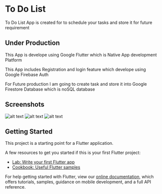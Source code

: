 # To Do List

To Do List App is created for to schedule your tasks and store it for future requirement  

## Under Production

This App is develope using Google Flutter which is Native App development Platform

This App includes Registration and login feature which develope using Google Firebase Auth

For Future production I am going to create task and store it into Google Firestore Database which is noSQL database

## Screenshots

![alt text](https://github.com/NayanPatil1998/To_Do_List_Appp/Screenshots/HomePage.png)
![alt text](https://github.com/NayanPatil1998/To_Do_List_Appp/Screenshots/SignIn.png)
![alt text](https://github.com/NayanPatil1998/To_Do_List_Appp/Screenshots/SignUp.png)

## Getting Started

This project is a starting point for a Flutter application.

A few resources to get you started if this is your first Flutter project:

- [Lab: Write your first Flutter app](https://flutter.dev/docs/get-started/codelab)
- [Cookbook: Useful Flutter samples](https://flutter.dev/docs/cookbook)

For help getting started with Flutter, view our
[online documentation](https://flutter.dev/docs), which offers tutorials,
samples, guidance on mobile development, and a full API reference.

